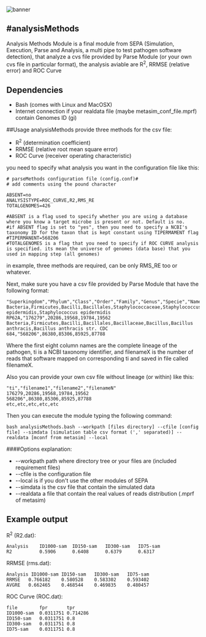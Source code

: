 ![banner](https://raw.githubusercontent.com/microgenomics/tutorials/master/img/microgenomics.png)

#analysisMethods
----------------

Analysis Methods Module is a final module from SEPA (Simulation, Execution, Parse and Analysis,  a multi pipe to test pathogen software detection), that analyze a cvs file provided by Parse Module (or your own cvs file in particular format), the analysis aviable are R<sup>2</sup>, RRMSE (relative error) and ROC Curve

## Dependencies

* Bash (comes with Linux and MacOSX)
* Internet connection if your realdata file (maybe metasim_conf_file.mprf) contain Genomes ID (gi)

##Usage
analysisMethods provide three methods for the csv file:

* R<sup>2</sup> (determination coefficient)
* RRMSE (relative root mean square error)
* ROC Curve (receiver operating characteristic)

you need to specify what analysis you want in the configuration file like this:

	# parseMethods configuration file (config.conf)#
	# add comments using the pound character
	
	ABSENT=no
	ANALYSISTYPE=ROC_CURVE,R2,RMS_RE
	TOTALGENOMES=426

	#ABSENT is a flag used to specify whether you are using a database where you know a target microbe is present or not. Default is no.
	#if ABSENT flag is set to "yes", then you need to specify a NCBI's taxonomy ID for the taxon that is kept constant using TIPERMAMENT flag
	#TIPERMANENT=568206
	#TOTALGENOMES is a flag that you need to specify if ROC CURVE analysis is specified. its mean the universe of genomes (data base) that you used in mapping step (all genomes)
	
in example, three methods are required, can be only RMS_RE too or whatever.

Next, make sure you have a csv file provided by Parse Module that have the following format:

	"Superkingdom","Phylum","Class","Order","Family","Genus","Specie","Name","ti","filename1","filename2","filenameN"
	Bacteria,Firmicutes,Bacilli,Bacillales,Staphylococcaceae,Staphylococcus,Staphylococcus epidermidis,Staphylococcus epidermidis RP62A,"176279",20286,19568,19784,19562
	Bacteria,Firmicutes,Bacilli,Bacillales,Bacillaceae,Bacillus,Bacillus anthracis,Bacillus anthracis str. CDC 684,"568206",86380,85306,85925,87788


	
Where the first eight column names are the complete lineage of the pathogen, ti is a NCBI taxonomy identifier, and filenameX is the number of reads that software mapped on corresponding ti and saved in file called filenameX.

Also you can provide your own csv file without lineage (or within) like this:
	
	"ti","filename1","filename2","filenameN"
	176279,20286,19568,19784,19562
	568206",86380,85306,85925,87788
	etc,etc,etc,etc,etc

Then you can execute the module typing the following command:
	
	bash analysisMethods.bash --workpath [files directory] --cfile [config file] --simdata [simulation table csv format (',' separated)] --realdata [mconf from metasim] --local

####Options explanation:
* --workpath path where directory tree or your files are (included requirement files)
* --cfile is the configuration file
* --local is if you don't use the other modules of SEPA
* --simdata is the csv file that contain the simulated data
* --realdata a file that contain the real values of reads distribution (.mprf of metasim)

## Example output

R<sup>2</sup> (R2.dat):
	
	Analysis	ID1000-sam	ID150-sam	ID300-sam	ID75-sam
	R2			0.5906		0.6408		0.6379		0.6317
	
RRMSE (rms.dat):
	
	Analysis ID1000-sam	ID150-sam	ID300-sam	ID75-sam
	RRMSE	0.766182	0.580528	0.583302	0.593402
	AVGRE	0.662465	0.468544	0.469835	0.480457
	
ROC Curve (ROC.dat):

	file		fpr		  tpr
	ID1000-sam	0.0311751 0.714286
	ID150-sam	0.0311751 0.8
	ID300-sam	0.0311751 0.8
	ID75-sam	0.0311751 0.8

